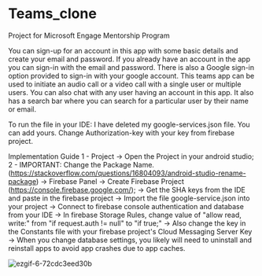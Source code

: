 # Teams_clone
Project for Microsoft Engage Mentorship Program

You can sign-up for an account in this app with some basic details and create your email and password.
If you already have an account in the app you can sign-in with the email and password.
There is also a Google sign-in option provided to sign-in with your google account.
This teams app can be used to initiate an audio call or a video call with a single user or multiple users.
You can also chat with any user having an account in this app.
It also has a search bar where you can search for a particular user by their name or email.

To run the file in your IDE:
I have deleted my google-services.json file. You can add yours.
Change Authorization-key with your key from firebase project.

Implementation Guide 
1 - Project 
-> Open the Project in your android studio; 
2 - IMPORTANT: Change the Package Name. (https://stackoverflow.com/questions/16804093/android-studio-rename-package)
-> Firebase Panel 
-> Create Firebase Project (https://console.firebase.google.com/); 
-> Get the SHA keys from the IDE and paste in the firebase project
-> Import the file google-service.json into your project 
-> Connect to firebase console authentication and database from your IDE
-> In firebase Storage Rules, change value of "allow read, write:" from "if request.auth != null" to "if true;" 
-> Also change the key in the Constants file with your firebase project's Cloud Messaging Server Key
-> When you change database settings, you likely will need to uninstall and reinstall apps to avoid app crashes due to app caches.

![ezgif-6-72cdc3eed30b](https://user-images.githubusercontent.com/68772130/125284028-99065400-e336-11eb-8029-a3d3514d8870.gif)
